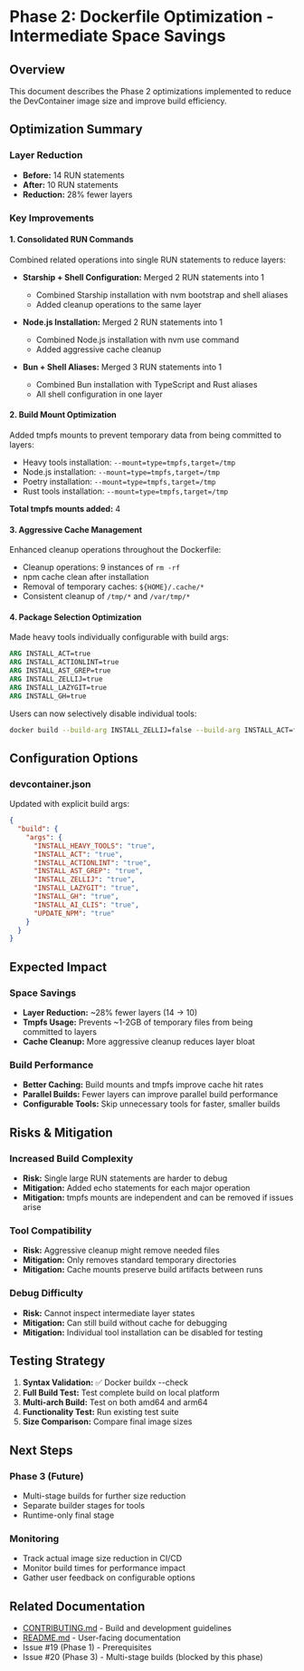 # Phase 2: Dockerfile Optimization - Intermediate Space Savings

## Overview
This document describes the Phase 2 optimizations implemented to reduce the DevContainer image size and improve build efficiency.

## Optimization Summary

### Layer Reduction
- **Before:** 14 RUN statements
- **After:** 10 RUN statements
- **Reduction:** 28% fewer layers

### Key Improvements

#### 1. Consolidated RUN Commands
Combined related operations into single RUN statements to reduce layers:

- **Starship + Shell Configuration:** Merged 2 RUN statements into 1
  - Combined Starship installation with nvm bootstrap and shell aliases
  - Added cleanup operations to the same layer
  
- **Node.js Installation:** Merged 2 RUN statements into 1
  - Combined Node.js installation with nvm use command
  - Added aggressive cache cleanup
  
- **Bun + Shell Aliases:** Merged 3 RUN statements into 1
  - Combined Bun installation with TypeScript and Rust aliases
  - All shell configuration in one layer

#### 2. Build Mount Optimization
Added tmpfs mounts to prevent temporary data from being committed to layers:

- Heavy tools installation: `--mount=type=tmpfs,target=/tmp`
- Node.js installation: `--mount=type=tmpfs,target=/tmp`
- Poetry installation: `--mount=type=tmpfs,target=/tmp`
- Rust tools installation: `--mount=type=tmpfs,target=/tmp`

**Total tmpfs mounts added:** 4

#### 3. Aggressive Cache Management
Enhanced cleanup operations throughout the Dockerfile:

- Cleanup operations: 9 instances of `rm -rf`
- npm cache clean after installation
- Removal of temporary caches: `${HOME}/.cache/*`
- Consistent cleanup of `/tmp/*` and `/var/tmp/*`

#### 4. Package Selection Optimization
Made heavy tools individually configurable with build args:

```dockerfile
ARG INSTALL_ACT=true
ARG INSTALL_ACTIONLINT=true
ARG INSTALL_AST_GREP=true
ARG INSTALL_ZELLIJ=true
ARG INSTALL_LAZYGIT=true
ARG INSTALL_GH=true
```

Users can now selectively disable individual tools:
```bash
docker build --build-arg INSTALL_ZELLIJ=false --build-arg INSTALL_ACT=false .
```

## Configuration Options

### devcontainer.json
Updated with explicit build args:

```json
{
  "build": {
    "args": {
      "INSTALL_HEAVY_TOOLS": "true",
      "INSTALL_ACT": "true",
      "INSTALL_ACTIONLINT": "true",
      "INSTALL_AST_GREP": "true",
      "INSTALL_ZELLIJ": "true",
      "INSTALL_LAZYGIT": "true",
      "INSTALL_GH": "true",
      "INSTALL_AI_CLIS": "true",
      "UPDATE_NPM": "true"
    }
  }
}
```

## Expected Impact

### Space Savings
- **Layer Reduction:** ~28% fewer layers (14 → 10)
- **Tmpfs Usage:** Prevents ~1-2GB of temporary files from being committed to layers
- **Cache Cleanup:** More aggressive cleanup reduces layer bloat

### Build Performance
- **Better Caching:** Build mounts and tmpfs improve cache hit rates
- **Parallel Builds:** Fewer layers can improve parallel build performance
- **Configurable Tools:** Skip unnecessary tools for faster, smaller builds

## Risks & Mitigation

### Increased Build Complexity
- **Risk:** Single large RUN statements are harder to debug
- **Mitigation:** Added echo statements for each major operation
- **Mitigation:** tmpfs mounts are independent and can be removed if issues arise

### Tool Compatibility
- **Risk:** Aggressive cleanup might remove needed files
- **Mitigation:** Only removes standard temporary directories
- **Mitigation:** Cache mounts preserve build artifacts between runs

### Debug Difficulty
- **Risk:** Cannot inspect intermediate layer states
- **Mitigation:** Can still build without cache for debugging
- **Mitigation:** Individual tool installation can be disabled for testing

## Testing Strategy

1. **Syntax Validation:** ✅ Docker buildx --check
2. **Full Build Test:** Test complete build on local platform
3. **Multi-arch Build:** Test on both amd64 and arm64
4. **Functionality Test:** Run existing test suite
5. **Size Comparison:** Compare final image sizes

## Next Steps

### Phase 3 (Future)
- Multi-stage builds for further size reduction
- Separate builder stages for tools
- Runtime-only final stage

### Monitoring
- Track actual image size reduction in CI/CD
- Monitor build times for performance impact
- Gather user feedback on configurable options

## Related Documentation
- [CONTRIBUTING.md](../CONTRIBUTING.md) - Build and development guidelines
- [README.md](../README.md) - User-facing documentation
- Issue #19 (Phase 1) - Prerequisites
- Issue #20 (Phase 3) - Multi-stage builds (blocked by this phase)
